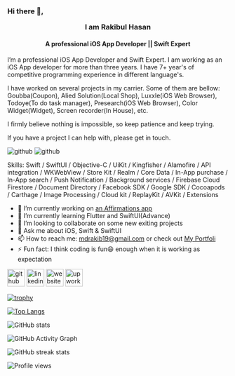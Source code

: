 ### Hi there 👋, <p align="center">I am Rakibul Hasan</p>
#### <p align="center">A professional iOS App Developer || Swift Expert</p>
I’m a professional iOS App Developer and Swift Expert. I am working as an iOS App developer for more than three years. I have 7+ year's of competitive programming experience in different language's.   

I have worked on several projects in my carrier. Some of them are bellow: Goubba(Coupon), Alied Solution(Local Shop), Luxxle(iOS Web Browser), Todoye(To do task manager), Presearch(iOS Web Browser), Color Widget(Widget), Screen recorder(In House), etc.  

I firmly believe nothing is impossible, so keep patience and keep trying.  

If you have a project I can help with, please get in touch.

![github](https://www.upwork.com/att/download/portfolio/persons/uid/1045259732540964864/profile/projects/files/79445887-fed3-42df-82df-c95f02ddad55 )
![github](https://www.upwork.com/att/download/portfolio/persons/uid/1045259732540964864/profile/projects/files/79445887-fed3-42df-82df-c95f02ddad55 )

Skills: Swift / SwiftUI / Objective-C / UiKit / Kingfisher / Alamofire / API integration / WKWebView / Store Kit / Realm / Core Data / In-App purchase / In-App search / Push Notification / Background services / Firebase Cloud Firestore / Document Directory / Facebook SDK / Google SDK / Cocoapods / Carthage / Image Processing / Cloud kit / ReplayKit / AVKit / Extensions

- 🔭 I’m currently working on [an Affirmations app](https://cutt.ly/gT7xV3Z) 
- 🌱 I’m currently learning Flutter and SwiftUI(Advance) 
- 👯 I’m looking to collaborate on some new exiting projects 
- 💬 Ask me about iOS, Swift & SwiftUI 
- 📫 How to reach me: mdrakib19@gmail.com or check out [My Portfoli](https://www.rakibulhasan.dev) 
- ⚡ Fun fact: I think coding is fun😄 enough when it is working as expectation 


[<img src='https://cdn.jsdelivr.net/npm/simple-icons@3.0.1/icons/github.svg' alt='github' height='40'>](https://github.com/mdrakib19)  [<img src='https://cdn.jsdelivr.net/npm/simple-icons@3.0.1/icons/linkedin.svg' alt='linkedin' height='40'>](https://www.linkedin.com/in/rakibul-hasan-bbb489147/)  [<img src='https://cdn.jsdelivr.net/npm/simple-icons@3.0.1/icons/icloud.svg' alt='website' height='40'>](https://rakibulhasan.dev)  [<img src='https://cdn.jsdelivr.net/npm/simple-icons@3.0.1/icons/upwork.svg' alt='upwork' height='40'>](https://www.upwork.com/freelancers/rakibulhasan541)  

[![trophy](https://github-profile-trophy.vercel.app/?username=mdrakib19)](https://github.com/ryo-ma/github-profile-trophy)

[![Top Langs](https://github-readme-stats.vercel.app/api/top-langs/?username=mdrakib19)](https://github.com/anuraghazra/github-readme-stats)

![GitHub stats](https://github-readme-stats.vercel.app/api?username=mdrakib19&show_icons=true&count_private=true)  

![GitHub Activity Graph](https://activity-graph.herokuapp.com/graph?username=mdrakib19)  

![GitHub streak stats](https://github-readme-streak-stats.herokuapp.com/?user=mdrakib19)  

![Profile views](https://gpvc.arturio.dev/mdrakib19)  
